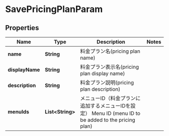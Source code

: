 

# SavePricingPlanParam


## Properties

| Name | Type | Description | Notes |
|------------ | ------------- | ------------- | -------------|
|**name** | **String** | 料金プラン名(pricing plan name) |  |
|**displayName** | **String** | 料金プラン表示名(pricing plan display name) |  |
|**description** | **String** | 料金プラン説明(pricing plan description) |  |
|**menuIds** | **List&lt;String&gt;** | メニューID（料金プランに追加するメニューIDを設定） Menu ID (menu ID to be added to the pricing plan)  |  |



